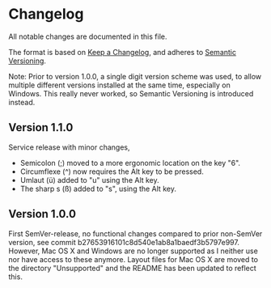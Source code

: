 # Changelog
All notable changes are documented in this file.

The format is based on [Keep a Changelog](https://keepachangelog.com/en/1.0.0/),
and adheres to [Semantic Versioning](https://semver.org/spec/v2.0.0.html).

Note: Prior to version 1.0.0, a single digit version scheme was used,
to allow multiple different versions installed at the same time, especially
on Windows.
This really never worked, so Semantic Versioning is introduced instead.

## Version 1.1.0
Service release with minor changes,

  - Semicolon (;) moved to a more ergonomic location on the key "6".
  - Circumflexe (^) now requires the Alt key to be pressed.
  - Umlaut (ü) added to "u" using the Alt key.
  - The sharp s (ß) added to "s", using the Alt key.


## Version 1.0.0
First SemVer-release, no functional changes compared to prior non-SemVer
version, see commit b27653916101c8d540e1ab8a1baedf3b5797e997.
However, Mac OS X and Windows are no longer supported as I neither use
nor have access to these anymore. Layout files for Mac OS X are moved
to the directory "Unsupported" and the README has been updated
to reflect this.
